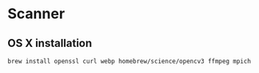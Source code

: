 # Scanner

## OS X installation
```
brew install openssl curl webp homebrew/science/opencv3 ffmpeg mpich
```
